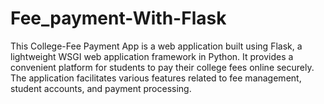 # Fee_payment-With-Flask
This College-Fee Payment App is a web application built using Flask, a lightweight WSGI web application framework in Python. It provides a convenient platform for students to pay their college fees online securely. The application facilitates various features related to fee management, student accounts, and payment processing.
